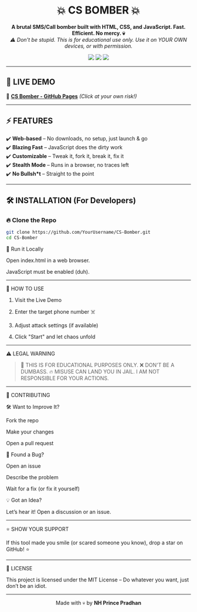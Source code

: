 

<h1 align="center">💥 CS BOMBER 💥</h1>

<p align="center">
  <b>A brutal SMS/Call bomber built with HTML, CSS, and JavaScript. Fast. Efficient. No mercy. 💀</b><br>
  <i>⚠️ Don't be stupid. This is for educational use only. Use it on YOUR OWN devices, or with permission.</i>
</p>

<p align="center">
  <a href="https://nhprince.github.io/CS-Bomber/"><img src="https://img.shields.io/badge/Live%20Demo-Online-green?style=for-the-badge"></a>
  <img src="https://img.shields.io/github/license/nhprince/CS-Bomber?style=for-the-badge">
  <img src="https://img.shields.io/github/stars/nhprince/CS-Bomber?style=for-the-badge">
</p>

---

## 🚀 **LIVE DEMO**
🔗 **[CS Bomber - GitHub Pages](https://nhprince.github.io/CS_Bomber/)** *(Click at your own risk!)*  

---

## ⚡ **FEATURES**
✔️ **Web-based** – No downloads, no setup, just launch & go  
✔️ **Blazing Fast** – JavaScript does the dirty work  
✔️ **Customizable** – Tweak it, fork it, break it, fix it  
✔️ **Stealth Mode** – Runs in a browser, no traces left  
✔️ **No Bullsh*t** – Straight to the point  

---

## 🛠️ **INSTALLATION (For Developers)**
### 🔥 **Clone the Repo**
```bash
git clone https://github.com/YourUsername/CS-Bomber.git  
cd CS-Bomber
```

🚀 Run it Locally

Open index.html in a web browser.

JavaScript must be enabled (duh).



---

🎯 HOW TO USE

1. Visit the Live Demo


2. Enter the target phone number ☠️


3. Adjust attack settings (if available)


4. Click "Start" and let chaos unfold




---

⚠️ LEGAL WARNING

> 🚨 THIS IS FOR EDUCATIONAL PURPOSES ONLY.
❌ DON'T BE A DUMBASS.
🔥 MISUSE CAN LAND YOU IN JAIL. I AM NOT RESPONSIBLE FOR YOUR ACTIONS.




---

🤝 CONTRIBUTING

🛠 Want to Improve It?

Fork the repo

Make your changes

Open a pull request


🐛 Found a Bug?

Open an issue

Describe the problem

Wait for a fix (or fix it yourself)


💡 Got an Idea?

Let’s hear it! Open a discussion or an issue.



---

⭐ SHOW YOUR SUPPORT

If this tool made you smile (or scared someone you know), drop a star on GitHub! ⭐


---

📜 LICENSE

This project is licensed under the MIT License – Do whatever you want, just don’t be an idiot.


---

<p align="center">
  Made with 💀 by <b>NH Prince Pradhan</b>
</p>
